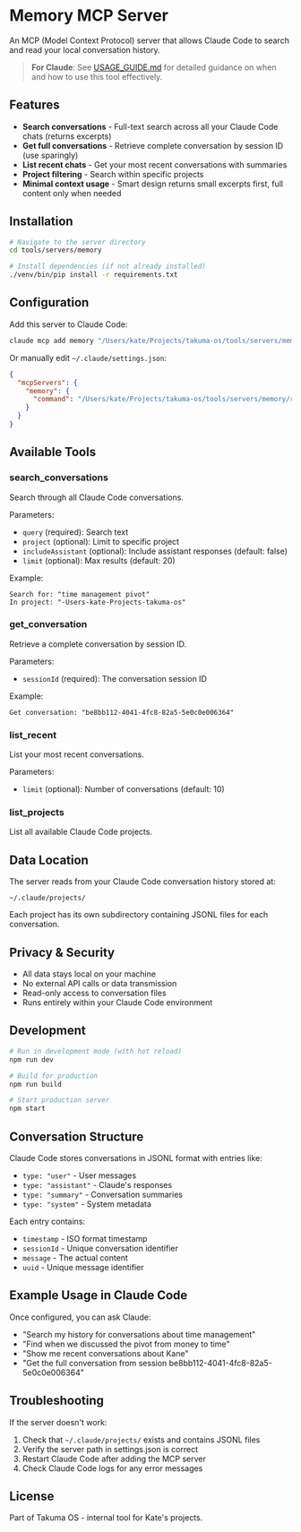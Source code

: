 # Memory MCP Server

An MCP (Model Context Protocol) server that allows Claude Code to search and read your local conversation history.

> **For Claude**: See [USAGE_GUIDE.md](./USAGE_GUIDE.md) for detailed guidance on when and how to use this tool effectively.

## Features

- **Search conversations** - Full-text search across all your Claude Code chats (returns excerpts)
- **Get full conversations** - Retrieve complete conversation by session ID (use sparingly)
- **List recent chats** - Get your most recent conversations with summaries
- **Project filtering** - Search within specific projects
- **Minimal context usage** - Smart design returns small excerpts first, full content only when needed

## Installation

```bash
# Navigate to the server directory
cd tools/servers/memory

# Install dependencies (if not already installed)
./venv/bin/pip install -r requirements.txt
```

## Configuration

Add this server to Claude Code:

```bash
claude mcp add memory "/Users/kate/Projects/takuma-os/tools/servers/memory/run.sh"
```

Or manually edit `~/.claude/settings.json`:

```json
{
  "mcpServers": {
    "memory": {
      "command": "/Users/kate/Projects/takuma-os/tools/servers/memory/run.sh"
    }
  }
}
```

## Available Tools

### search_conversations
Search through all Claude Code conversations.

Parameters:
- `query` (required): Search text
- `project` (optional): Limit to specific project
- `includeAssistant` (optional): Include assistant responses (default: false)
- `limit` (optional): Max results (default: 20)

Example:
```
Search for: "time management pivot"
In project: "-Users-kate-Projects-takuma-os"
```

### get_conversation
Retrieve a complete conversation by session ID.

Parameters:
- `sessionId` (required): The conversation session ID

Example:
```
Get conversation: "be8bb112-4041-4fc8-82a5-5e0c0e006364"
```

### list_recent
List your most recent conversations.

Parameters:
- `limit` (optional): Number of conversations (default: 10)

### list_projects
List all available Claude Code projects.

## Data Location

The server reads from your Claude Code conversation history stored at:
```
~/.claude/projects/
```

Each project has its own subdirectory containing JSONL files for each conversation.

## Privacy & Security

- All data stays local on your machine
- No external API calls or data transmission
- Read-only access to conversation files
- Runs entirely within your Claude Code environment

## Development

```bash
# Run in development mode (with hot reload)
npm run dev

# Build for production
npm run build

# Start production server
npm start
```

## Conversation Structure

Claude Code stores conversations in JSONL format with entries like:
- `type: "user"` - User messages
- `type: "assistant"` - Claude's responses
- `type: "summary"` - Conversation summaries
- `type: "system"` - System metadata

Each entry contains:
- `timestamp` - ISO format timestamp
- `sessionId` - Unique conversation identifier
- `message` - The actual content
- `uuid` - Unique message identifier

## Example Usage in Claude Code

Once configured, you can ask Claude:
- "Search my history for conversations about time management"
- "Find when we discussed the pivot from money to time"
- "Show me recent conversations about Kane"
- "Get the full conversation from session be8bb112-4041-4fc8-82a5-5e0c0e006364"

## Troubleshooting

If the server doesn't work:
1. Check that `~/.claude/projects/` exists and contains JSONL files
2. Verify the server path in settings.json is correct
3. Restart Claude Code after adding the MCP server
4. Check Claude Code logs for any error messages

## License

Part of Takuma OS - internal tool for Kate's projects.